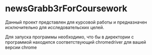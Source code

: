 # newsGrabb3rForCoursework
Данный проект представлен для курсовой работы и предназначен исключительно для исследовательских целей.


Для запуска программы необходимо, что бы в директории с программой находился соответствующий chromedriver для вашей версии chrome
